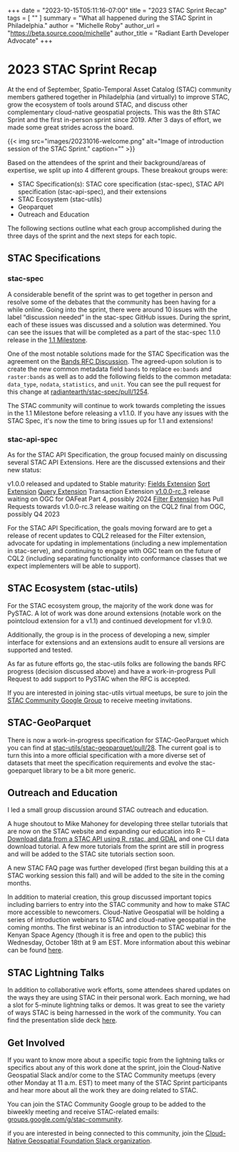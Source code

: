 +++
date = "2023-10-15T05:11:16-07:00"
title = "2023 STAC Sprint Recap"
tags = [ ""
]
summary = "What all happened during the STAC Sprint in Philadelphia."
author = "Michelle Roby"
author_url = "https://beta.source.coop/michelle"
author_title = "Radiant Earth Developer Advocate"
+++

# 2023 STAC Sprint Recap

At the end of September, Spatio-Temporal Asset Catalog (STAC) community members gathered together in Philadelphia (and virtually) to improve STAC, grow the ecosystem of tools around STAC, and discuss other complementary cloud-native geospatial projects. This was the 8th STAC Sprint and the first in-person sprint since 2019. After 3 days of effort, we made some great strides across the board.

{{< img src="images/20231016-welcome.png" alt="Image of introduction session of the STAC Sprint." caption="" >}}

<!-- <p align="middle">
  <img src="images/20231016-welcome.jpeg" width="100" />
  <img src="images/20231016-welcome2.jpeg" width="100" /> 
</p>

Solarized dark             |  Solarized Ocean
:-------------------------:|:-------------------------:
![](images/20231016-welcome.jpeg)  |  ![](images/20231016-welcome2.jpeg) -->

Based on the attendees of the sprint and their background/areas of expertise, we split up into 4 different groups. These breakout groups were:

- STAC Specification(s): STAC core specification (stac-spec), STAC API specification (stac-api-spec), and their extensions
- STAC Ecosystem (stac-utils)
- Geoparquet
- Outreach and Education

The following sections outline what each group accomplished during the three days of the sprint and the next steps for each topic.

## STAC Specifications

### stac-spec

A considerable benefit of the sprint was to get together in person and resolve some of the debates that the community has been having for a while online. Going into the sprint, there were around 10 issues with the label “discussion needed” in the stac-spec GitHub issues. During the sprint, each of these issues was discussed and a solution was determined. You can see the issues that will be completed as a part of the stac-spec 1.1.0 release in the [1.1 Milestone](https://github.com/radiantearth/stac-spec/milestone/30).

One of the most notable solutions made for the STAC Specification was the agreement on the [Bands RFC Discussion](https://github.com/radiantearth/stac-spec/discussions/1213). The agreed-upon solution is to create the new common metadata field `bands` to replace `eo:bands` and `raster:bands` as well as to add the following fields to the common metadata: `data_type`, `nodata`, `statistics`, and `unit`. You can see the pull request for this change at [radiantearth/stac-spec/pull/1254](https://github.com/radiantearth/stac-spec/pull/1254).

The STAC community will continue to work towards completing the issues in the 1.1 Milestone before releasing a v1.1.0. If you have any issues with the STAC Spec, it's now the time to bring issues up for 1.1 and extensions!

### stac-api-spec

As for the STAC API Specification, the group focused mainly on discussing several STAC API Extensions. Here are the discussed extensions and their new status:

v1.0.0 released and updated to Stable maturity:
[Fields Extension](https://github.com/stac-api-extensions/fields/releases/tag/v1.0.0)
[Sort Extension](https://github.com/stac-api-extensions/sort/releases/tag/v1.0.0)
[Query Extension](https://github.com/stac-api-extensions/query/releases/tag/v1.0.0)
Transaction Extension [v1.0.0-rc.3](https://github.com/stac-api-extensions/transaction/releases/tag/v1.0.0-rc.3) release
waiting on OGC for OAFeat Part 4, possibly 2024
[Filter Extension](https://github.com/stac-api-extensions/filter) has Pull Requests towards v1.0.0-rc.3 release
waiting on the CQL2 final from OGC, possibly Q4 2023

For the STAC API Specification, the goals moving forward are to get a release of recent updates to CQL2 released for the Filter extension, advocate for updating in implementations (including a new implementation in stac-serve), and continuing to engage with OGC team on the future of CQL2 (including separating functionality into conformance classes that we expect implementers will be able to support).

## STAC Ecosystem (stac-utils)

For the STAC ecosystem group, the majority of the work done was for PySTAC. A lot of work was done around extensions (notable work on the pointcloud extension for a v1.1) and continued development for v1.9.0.

Additionally, the group is in the process of developing a new, simpler interface for extensions and an extensions audit to ensure all versions are supported and tested.

As far as future efforts go, the stac-utils folks are following the bands RFC progress (decision discussed above) and have a work-in-progress Pull Request to add support to PySTAC when the RFC is accepted.

If you are interested in joining stac-utils virtual meetups, be sure to join the [STAC Community Google Group](https://groups.google.com/g/stac-community) to receive meeting invitations.

## STAC-GeoParquet

There is now a work-in-progress specification for STAC-GeoParquet which you can find at [stac-utils/stac-geoparquet/pull/28](https://github.com/stac-utils/stac-geoparquet/pull/28). The current goal is to turn this into a more official specification with a more diverse set of datasets that meet the specification requirements and evolve the stac-goeparquet library to be a bit more generic.

## Outreach and Education

I led a small group discussion around STAC outreach and education.

A huge shoutout to Mike Mahoney for developing three stellar tutorials that are now on the STAC website and expanding our education into R – [Download data from a STAC API using R, rstac, and GDAL](https://stacspec.org/en/tutorials/1-download-data-using-r/) and one CLI data download tutorial. A few more tutorials from the sprint are still in progress and will be added to the STAC site tutorials section soon.

A new STAC FAQ page was further developed (first began building this at a STAC working session this fall) and will be added to the site in the coming months.

In addition to material creation, this group discussed important topics including barriers to entry into the STAC community and how to make STAC more accessible to newcomers. Cloud-Native Geospatial will be holding a series of introduction webinars to STAC and cloud-native geospatial in the coming months. The first webinar is an introduction to STAC webinar for the Kenyan Space Agency (though it is free and open to the public) this Wednesday, October 18th at 9 am EST. More information about this webinar can be found [here](https://www.eventbrite.com/e/webinar-series-geospatial-knowledge-sharing-for-professionals-in-kenya-tickets-718139393257).

## STAC Lightning Talks

In addition to collaborative work efforts, some attendees shared updates on the ways they are using STAC in their personal work. Each morning, we had a slot for 5-minute lightning talks or demos. It was great to see the variety of ways STAC is being harnessed in the work of the community. You can find the presentation slide deck [here](https://docs.google.com/presentation/d/1B18c5MI0-vmnbSOkIUjd-lMSLdwL0w7aa0rsqY3EQoE/edit?usp=sharing).

## Get Involved

If you want to know more about a specific topic from the lightning talks or specifics about any of this work done at the sprint, join the Cloud-Native Geospatial Slack and/or come to the STAC Community meetups (every other Monday at 11 a.m. EST) to meet many of the STAC Sprint participants and hear more about all the work they are doing related to STAC.

You can join the STAC Community Google group to be added to the biweekly meeting and receive STAC-related emails: [groups.google.com/g/stac-community](https://groups.google.com/g/stac-community).

if you are interested in being connected to this community, join the [Cloud-Native Geospatial Foundation Slack organization](https://join.slack.com/t/cloudnativegeo/shared_invite/zt-259rmhcyo-bT6tabt3X_5_s6zUfxCwEg).

<!-- {{< img src="images/20231016-sponsors.png" alt="Graphic of the STAC Sprint sponsors list." caption="" >}} -->